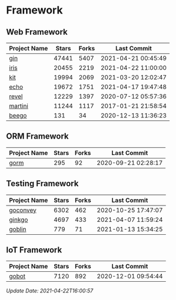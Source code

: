 # Framework

## Web Framework
| Project Name | Stars | Forks | Last Commit |
| ------------ | ----- | ----- | ----------- |
| [gin](https://github.com/gin-gonic/gin) | 47441 | 5407 | 2021-04-21 00:45:49 |
| [iris](https://github.com/kataras/iris) | 20455 | 2219 | 2021-04-22 11:00:00 |
| [kit](https://github.com/go-kit/kit) | 19994 | 2069 | 2021-03-20 12:02:47 |
| [echo](https://github.com/labstack/echo) | 19672 | 1751 | 2021-04-17 19:47:48 |
| [revel](https://github.com/revel/revel) | 12229 | 1397 | 2020-07-12 05:57:36 |
| [martini](https://github.com/go-martini/martini) | 11244 | 1117 | 2017-01-21 21:58:54 |
| [beego](https://github.com/astaxie/beego) | 131 | 34 | 2020-12-13 11:36:23 |

## ORM Framework
| Project Name | Stars | Forks | Last Commit |
| ------------ | ----- | ----- | ----------- |
| [gorm](https://github.com/jinzhu/gorm) | 295 | 92 | 2020-09-21 02:28:17 |

## Testing Framework
| Project Name | Stars | Forks | Last Commit |
| ------------ | ----- | ----- | ----------- |
| [goconvey](https://github.com/smartystreets/goconvey) | 6302 | 462 | 2020-10-25 17:47:07 |
| [ginkgo](https://github.com/onsi/ginkgo) | 4697 | 433 | 2021-04-07 11:59:24 |
| [goblin](https://github.com/franela/goblin) | 779 | 71 | 2021-01-13 15:34:25 |

## IoT Framework
| Project Name | Stars | Forks | Last Commit |
| ------------ | ----- | ----- | ----------- |
| [gobot](https://github.com/hybridgroup/gobot) | 7120 | 892 | 2020-12-01 09:54:44 |

*Update Date: 2021-04-22T16:00:57*